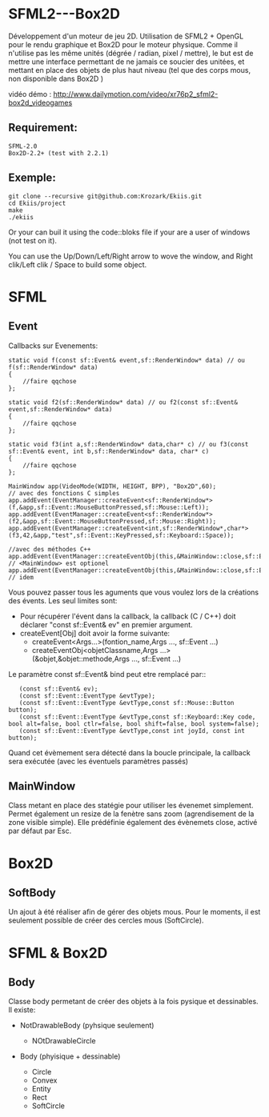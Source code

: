 SFML2---Box2D
=============

Développement d'un moteur de jeu 2D.
Utilisation de SFML2 + OpenGL pour le rendu graphique et Box2D pour le moteur physique.
Comme il n'utilise pas les même unités (dégrée / radian, pixel / mettre), le but est de mettre une interface 
permettant de ne jamais ce soucier des unitées, et mettant en place des objets de plus haut niveau 
(tel que des corps mous, non disponible dans Box2D )

vidéo démo :
http://www.dailymotion.com/video/xr76p2_sfml2-box2d_videogames


Requirement:
------------

    SFML-2.0
    Box2D-2.2+ (test with 2.2.1)


Exemple:
--------
```shell
git clone --recursive git@github.com:Krozark/Ekiis.git
cd Ekiis/project
make
./ekiis
```

Or your can buil it using the code::bloks file if your are a user of  windows (not test on it).


You can use the Up/Down/Left/Right arrow to wove the window, and Right clik/Left clik / Space to build some object.


SFML
====

Event
-----

Callbacks sur Evenements:

    static void f(const sf::Event& event,sf::RenderWindow* data) // ou f(sf::RenderWindow* data)
    {
        //faire qqchose
    };

    static void f2(sf::RenderWindow* data) // ou f2(const sf::Event& event,sf::RenderWindow* data)
    {
        //faire qqchose
    };

    static void f3(int a,sf::RenderWindow* data,char* c) // ou f3(const sf::Event& event, int b,sf::RenderWindow* data, char* c)
    {
        //faire qqchose
    };

    MainWindow app(VideoMode(WIDTH, HEIGHT, BPP), "Box2D",60);
    // avec des fonctions C simples
    app.addEvent(EventManager::createEvent<sf::RenderWindow*>(f,&app,sf::Event::MouseButtonPressed,sf::Mouse::Left));
    app.addEvent(EventManager::createEvent<sf::RenderWindow*>(f2,&app,sf::Event::MouseButtonPressed,sf::Mouse::Right));
    app.addEvent(EventManager::createEvent<int,sf::RenderWindow*,char*>(f3,42,&app,"test",sf::Event::KeyPressed,sf::Keyboard::Space)); 

    //avec des méthodes C++
    app.addEvent(EventManager::createEventObj(this,&MainWindow::close,sf::Event::Closed)); // <MainWindow> est optionel
    app.addEvent(EventManager::createEventObj(this,&MainWindow::close,sf::Event::KeyPressed,sf::Keyboard::Escape)); // idem


Vous pouvez passer tous les aguments que vous voulez lors de la créations des évents. Les seul limites sont:
* Pour récupérer l'évent dans la callback, la callback (C / C++)  doit déclarer "const sf::Event& ev" en premier argument.
* createEvent[Obj] doit avoir la forme suivante:
    * createEvent\<Args...\>(fontion\_name,Args ..., sf::Event ...)
    * createEventObj\<objetClassname,Args ...\>(&objet,&objet::methode,Args ..., sf::Event ...)


Le paramètre const sf::Event& bind peut etre remplacé par::

       (const sf::Event& ev);
       (const sf::Event::EventType &evtType);
       (const sf::Event::EventType &evtType,const sf::Mouse::Button button);
       (const sf::Event::EventType &evtType,const sf::Keyboard::Key code, bool alt=false, bool ctlr=false, bool shift=false, bool system=false);
       (const sf::Event::EventType &evtType,const int joyId, const int button);

Quand cet évèmement sera détecté dans la boucle principale, la callback sera exécutée (avec les éventuels paramètres passés)


MainWindow
----------

Class metant en place des statégie pour utiliser les évenemet simplement.
Permet également un resize de la fenètre sans zoom (agrendisement de la zone visible simple).
Elle prédéfinie également des évènemets close, activé par défaut par Esc.



Box2D
=====


SoftBody
--------

Un ajout à été réaliser afin de gérer des objets mous.
Pour le moments, il est seulement possible de créer des cercles mous (SoftCircle).



SFML & Box2D
============


Body
----

Classe body permetant de créer des objets à la fois pysique et dessinables.
Il existe:
* NotDrawableBody (pyhsique seulement)
    * NOtDrawableCircle

* Body (phyisique + dessinable)
    * Circle
    * Convex
    * Entity
    * Rect
    * SoftCircle


